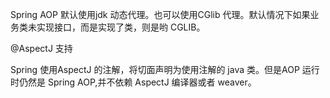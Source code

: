 Spring AOP 默认使用jdk 动态代理。也可以使用CGlib 代理。默认情况下如果业务类未实现接口，而是实现了类，则是哟 CGLIB。

@AspectJ 支持

Spring 使用AspectJ 的注解，将切面声明为使用注解的 java 类。但是AOP 运行时仍然是 Spring AOP,并不依赖 AspectJ 编译器或者 weaver。

